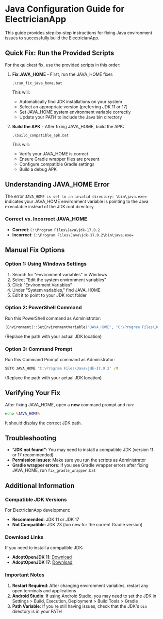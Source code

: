 # Java Configuration Guide for ElectricianApp

This guide provides step-by-step instructions for fixing Java environment issues to successfully build the ElectricianApp.

## Quick Fix: Run the Provided Scripts

For the quickest fix, use the provided scripts in this order:

1. **Fix JAVA_HOME** - First, run the JAVA_HOME fixer:
   ```
   .\run_fix_java_home.bat
   ```
   This will:
   - Automatically find JDK installations on your system
   - Select an appropriate version (preferring JDK 11 or 17)
   - Set JAVA_HOME system environment variable correctly
   - Update your PATH to include the Java bin directory

2. **Build the APK** - After fixing JAVA_HOME, build the APK:
   ```
   .\build_compatible_apk.bat
   ```
   This will:
   - Verify your JAVA_HOME is correct
   - Ensure Gradle wrapper files are present
   - Configure compatible Gradle settings
   - Build a debug APK

## Understanding JAVA_HOME Error

The error `JAVA_HOME is set to an invalid directory: \bin\java.exe=` indicates your JAVA_HOME environment variable is pointing to the Java executable instead of the JDK root directory.

### Correct vs. Incorrect JAVA_HOME

- **Correct**: `C:\Program Files\Java\jdk-17.0.2`
- **Incorrect**: `C:\Program Files\Java\jdk-17.0.2\bin\java.exe=`

## Manual Fix Options

### Option 1: Using Windows Settings

1. Search for "environment variables" in Windows
2. Select "Edit the system environment variables"
3. Click "Environment Variables"
4. Under "System variables," find JAVA_HOME
5. Edit it to point to your JDK root folder

### Option 2: PowerShell Command

Run this PowerShell command as Administrator:

```powershell
[Environment]::SetEnvironmentVariable("JAVA_HOME", "C:\Program Files\Java\jdk-17.0.2", "Machine")
```

(Replace the path with your actual JDK location)

### Option 3: Command Prompt

Run this Command Prompt command as Administrator:

```cmd
SETX JAVA_HOME "C:\Program Files\Java\jdk-17.0.2" /M
```

(Replace the path with your actual JDK location)

## Verifying Your Fix

After fixing JAVA_HOME, open a **new** command prompt and run:

```cmd
echo %JAVA_HOME%
```

It should display the correct JDK path.

## Troubleshooting

- **"JDK not found"**: You may need to install a compatible JDK (version 11 or 17 recommended)
- **Permission issues**: Make sure you run the scripts as Administrator
- **Gradle wrapper errors**: If you see Gradle wrapper errors after fixing JAVA_HOME, run `fix_gradle_wrapper.bat`

## Additional Information

### Compatible JDK Versions

For ElectricianApp development:
- **Recommended**: JDK 11 or JDK 17
- **Not Compatible**: JDK 23 (too new for the current Gradle version)

### Download Links

If you need to install a compatible JDK:

- **AdoptOpenJDK 11**: [Download](https://adoptium.net/temurin/releases?version=11)
- **AdoptOpenJDK 17**: [Download](https://adoptium.net/temurin/releases?version=17)

### Important Notes

1. **Restart Required**: After changing environment variables, restart any open terminals and applications
2. **Android Studio**: If using Android Studio, you may need to set the JDK in Settings > Build, Execution, Deployment > Build Tools > Gradle
3. **Path Variable**: If you're still having issues, check that the JDK's `bin` directory is in your PATH

